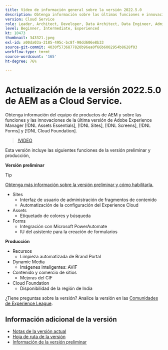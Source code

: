 ```yaml
---
title: Vídeo de información general sobre la versión 2022.5.0
description: Obtenga información sobre las últimas funciones e innovaciones de la versión 2022-5-0 para Adobe Experience Manager  [!DNL Assets Essentials], [!DNL Sites], [!DNL Screens], [!DNL Forms]  y  [!DNL Cloud Foundation].
version: Cloud Service
role: Leader, Architect, Developer, Data Architect, Data Engineer, Admin, User
level: Beginner, Intermediate, Experienced
kt: 10473
thumbnail: 343321.jpeg
exl-id: a00da03a-2185-495c-bc8f-90dd606e8b33
source-git-commit: 4030f5736877820b96ea0f66b6002954b8628f03
workflow-type: tm+mt
source-wordcount: '165'
ht-degree: 76%

---
```


# Actualización de la versión 2022.5.0 de AEM as a Cloud Service.

Obtenga información del equipo de productos de AEM y sobre las funciones y las innovaciones de la última versión de Adobe Experience Manager [!DNL Assets Essentials], [!DNL Sites], [!DNL Screens], [!DNL Forms] y [!DNL Cloud Foundation].

>[!VIDEO](https://video.tv.adobe.com/v/343321/?quality=12&learn=on)

Esta versión incluye las siguientes funciones de la versión preliminar y producción,

**Versión preliminar**

>[!TIP]
>
>[Obtenga más información sobre la versión preliminar y cómo habilitarla.](https://experienceleague.adobe.com/docs/experience-manager-cloud-service/content/release-notes/prerelease.html?lang=es)

* Sites
   * Interfaz de usuario de administración de fragmentos de contenido
   * Automatización de la configuración del Experience Cloud
* Assets
   * Etiquetado de colores y búsqueda
* Forms
   * Integración con Microsoft PowerAutomate
   * IU del asistente para la creación de formularios

**Producción**

* Recursos
   * Limpieza automatizada de Brand Portal
* Dynamic Media
   * Imágenes inteligentes: AVIF
* Contenido y comercio de sitios
   * Mejoras del CIF
* Cloud Foundation
   * Disponibilidad de la región de India

¿Tiene preguntas sobre la versión?  Analice la versión en las [Comunidades de Experience League](https://adobe.ly/3NDPR8Y).

## Información adicional de la versión

* [Notas de la versión actual](https://experienceleague.adobe.com/docs/experience-manager-cloud-service/content/release-notes/home.html?lang=es)
* [Hoja de ruta de la versión](https://experienceleague.adobe.com/docs/experience-manager-release-information/aem-release-updates/update-releases-roadmap.html?lang=es)
* [Información de la versión preliminar](https://experienceleague.adobe.com/docs/experience-manager-cloud-service/content/release-notes/prerelease.html)
